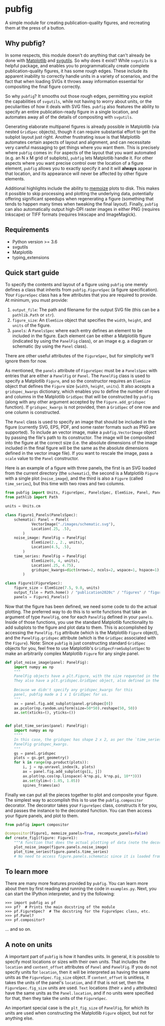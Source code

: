 # pubfig

A simple module for creating publication-quality figures, and recreating them at the press of a button.

## Why pubfig?

In some respects, this module doesn't do anything that can't already be done with [Matplotlib](https://matplotlib.org/) and [svgutils](https://svgutils.readthedocs.io).
So why does it exist? While `svgutils` is a helpful package, and enables you to programmatically create complete publication-quality figures, it has some rough edges.
These include its apparent inability to correctly handle units in a variety of scenarios, and the fact that when loading SVGs it throws away information essential for compositing the final figure correctly.

So why `pubfig`? It smooths out those rough edges, permitting you exploit the capabilities of `svgutils`, while not having to worry about units, or the peculiarities of how it deals with SVG files. `pubfig` also features the ability to specify an entire publication-ready figure in a single location, and automates away all of the details of compositing with `svgutils`.

Generating elaborate multipanel figures is already possible in Matplotlib (via nested `GridSpec` objects), though it can require substantial effort to get the subplot layout just right. Another frustrating issue is that Matplotlib automates certain aspects of layout and alignment, and can necessitate very careful massaging to get things where you want them. This is precisely where `pubfig` comes in: For aspects of the layout that you want automated (e.g. an N x M grid of subplots), `pubfig` lets Matplotlib handle it. For other aspects where you want precise control over the location of a figure element, `pubfig` allows you to exactly specify it and it will **always** appear in that location, and its appearance will never be affected by other figure elements.

Additional highlights include the ability to [memoize](https://en.wikipedia.org/wiki/Memoization) plots to disk. This makes it possible to skip processing and plotting the underlying data, potentially offering significant speedups when regenerating a figure (something that tends to happen many times when tweaking the final layout). Finally, `pubfig` can also automatically output high-DPI raster images in either PNG (requires Inkscape) or TIFF formats  (requires Inkscape and ImageMagick).

## Requirements

* Python version >= 3.6
* svgutils
* Matplotlib
* typing_extensions

## Quick start guide

To specify the contents and layout of a figure using `pubfig` one merely defines a class that inherits from `pubfig.FigureSpec` (a figure specification). Your `FigureSpec` class has a few attributes that you are required to provide. At minimum, you must provide:
 
 1) `output_file`: The path and filename for the output SVG file (this can be a `pathlib.Path` or `str`).
 2) `figure_size`: An `ElemSize` object that specifies the `width`, `height`, and `units` of the figure.
 3) `panels`: A `PanelsSpec` where each entry defines an element to be included in the figure. Each element can be either a Matplotlib figure (indicated by using the `PanelFig` class), or an image e.g. a diagram or schematic (by using the `Panel` class).
 
There are other useful attributes of the `FigureSpec`, but for simplicity we'll ignore them for now.

As mentioned, the `panels` attribute of `FigureSpec` must be a `PanelsSpec` with entries that are either a `PanelFig` or `Panel`. The `PanelFig` class is used to specify a Matplotlib `Figure`, and so the constructor requires an `ElemSize` object that defines the `Figure` size (`width`, `height`, `units`). It also accepts a `gridspec_kwargs` dictionary, which enables you to define the number of rows and columns in the Matplotlib `GridSpec` that will be constructed by `pubfig` (along with any other argument accepted by the `Figure.add_gridspec` function). If `gridspec_kwargs` is not provided, then a `GridSpec` of one row and one column is constructed.

The `Panel` class is used to specify an image that should be included in the figure (currently SVG, EPS, PDF, and some raster formats such as PNG are supported). To include an vector image, make a `pubfig.VectorImage` object by passing the file's path to its constructor. The image will be composited into the figure at the correct size (i.e. the absolute dimensions of the image included in the final figure will be the same as the absolute dimensions defined in the vector image file). If you want to rescale the image, pass a `scale` value to the `Panel` constructor.

Here is an example of a figure with three panels, the first is an SVG loaded from the current directory (the `schematic`), the second is a Matplotlib `Figure` with a single plot (`noise_image`), and the third is also a `Figure` (called `time_series`), but this time with two rows and two columns. 

```python
from pubfig import Units, FigureSpec, PanelsSpec, ElemSize, Panel, PanelFig, VectorImage, Location
from pathlib import Path

units = Units.cm

class Figure1_Panels(PanelsSpec):
    schematic: Panel = Panel(
            VectorImage("./images/schematic.svg"),
            Location(.25, .5),
        )
    noise_image: PanelFig = PanelFig(
            ElemSize(2., 2., units),
            Location(4.5, .5),
        )
    time_series: PanelFig = PanelFig(
            ElemSize(6, 4, units),
            Location(.25, 4.75),
            gridspec_kwargs=dict(nrows=2, ncols=2, wspace=1, hspace=1),
        )

class Figure1(FigureSpec):
    figure_size = ElemSize(7.5, 9.0, units)
    output_file = Path.home() / "publication2020c" / "figures" / "figure1.svg"
    panels = Figure1_Panels()
```

Now that the figure has been defined, we need some code to do the actual plotting. The preferred way to do this is to write functions that take an argument of type `PanelFig`, one for each `PanelFig` defined in your `panels`. Inside of those functions, you use the standard Matplotlib functionality to add subplots to the figure and plot data to them. This is accomplished by accessing the `PanelFig.fig` attribute (which is the Matplotlib `Figure` object), and the `PanelFig.gridspec` attribute (which is the `GridSpec` associated with the `Figure`). Note: Since `pubfig` is just constructing standard `GridSpec` objects for you, feel free to use Matplotlib's `GridSpecFromSubplotSpec` to make an arbitrarily complex Matplotlib `Figure` for any single panel.

```python
def plot_noise_image(panel: PanelFig):
    import numpy as np
    """ 
    PanelFig objects have a plt.Figure, with the size requested in the spec.
    They also have a plt.gridspec.GridSpec object, also defined in the spec.
    
    Because we didn't specify any gridspec_kwargs for this 
    panel, pubfig made a 1 x 1 GridSpec for us.
    """
    ax = panel.fig.add_subplot(panel.gridspec[0])
    ax.pcolor(np.random.uniform(size=50*50).reshape(50, 50))
    ax.set(xticks=(), yticks=())


def plot_time_series(panel: PanelFig):
    import numpy as np
    """"
    In this case, the gridspec has shape 2 x 2, as per the `time_series`
    PanelFig gridspec_kwargs.
    """
    gs = panel.gridspec
    plots = gs.get_geometry()
    for k in range(np.product(plots)):
        i, j = np.unravel_index(k, plots)
        ax = panel.fig.add_subplot(gs[i, j])
        ax.plot(np.cos(np.linspace(-k*np.pi, k*np.pi, 10**3)))
        ax.set(ylim=(-1.05, 1.05))
        spines_frames(ax)
```

Finally we can put all the pieces together to plot and composite your figure. The simplest way to accomplish this is to use the `pubfig.compositor` decorator. The decorator takes your `FigureSpec` class, constructs it for you, and passes the instance to the decorated function. You can then access your figure panels, and plot to them.

```python
from pubfig import compositor

@compositor(Figure1, memoize_panels=True, recompute_panels=False)
def create_fig1(figure: Figure1):
    """A function that does the actual plotting of data (note the decorator!)"""
    plot_noise_image(figure.panels.noise_image)
    plot_time_series(figure.panels.time_series)
    # No need to access figure.panels.schematic since it is loaded from disk.
```

## To learn more

There are many more features provided by `pubfig`. You can learn more about them by first reading and running the code in `examples.py`. Next, you can start the IPython interpreter, and try the following:

```
>>> import pubfig as pf
>>> pf?  # Prints the main docstring of the module
>>> pf.FigureSpec?  # The docstring for the FigureSpec class, etc.
>>> pf.Panel?
>>> pf.compositor? 
```

... and so on.

## A note on units

A important part of `pubfig` is how it handles units. In general, it is possible to specify most locations or sizes with their own units. That includes the `location` and `content_offset` attributes of `Panel` and `PanelFig`. If you do not specify units for `location`, then it will be interpreted as having the same units as the `FigureSpec.fig_size` object. If `content_offset` is unitless, it takes the units of the panel's `location`, and if that is not set, then the `FigureSpec.fig_size` units are used. `Text` locations (their `x` and `y` attributes) have the same units as the `Panel.location`, and if no units were specified for that, then they take the units of the `FigureSpec`.

An important special case is the `plt_fig_size` of `PanelFig`, for which its units are used when constructing the Matplotlib `Figure` object, but not for anything else. 
 